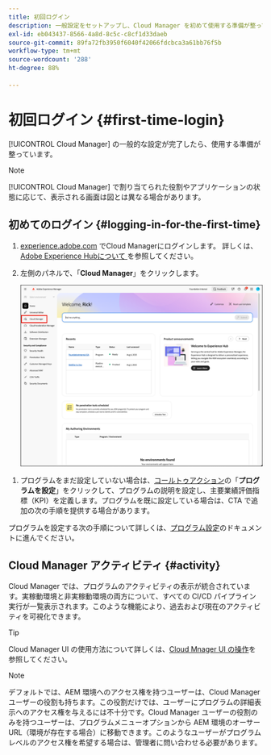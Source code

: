```yaml
---
title: 初回ログイン
description: 一般設定をセットアップし、Cloud Manager を初めて使用する準備が整っている場合は、このページの手順に従ってください。
exl-id: eb043437-8566-4a8d-8c5c-c8cf1d33daeb
source-git-commit: 89fa72fb3950f6040f42066fdcbca3a61bb76f5b
workflow-type: tm+mt
source-wordcount: '288'
ht-degree: 88%

---
```



# 初回ログイン {#first-time-login}

[!UICONTROL Cloud Manager] の一般的な設定が完了したら、使用する準備が整っています。

>[!NOTE]
>
>[!UICONTROL Cloud Manager] で割り当てられた役割やアプリケーションの状態に応じて、表示される画面は図とは異なる場合があります。

## 初めてのログイン {#logging-in-for-the-first-time}

1. [experience.adobe.com](https://experience.adobe.com/experiencemanager) でCloud Managerにログインします。 詳しくは、[Adobe Experience Hubについて ](https://experienceleague.adobe.com/ja/docs/experience-manager-65/content/experience-hub/experience-hub) を参照してください。
1. 左側のパネルで、「**Cloud Manager**」をクリックします。

   ![Experience Managerの左側のパネルのCloud Manager](/help/getting-started/assets/cloud-manager-experiencemanager.png)

<!-- 
1. Log into Cloud Manager at [`my.cloudmanager.adobe.com`](https://my.cloudmanager.adobe.com/) and you see your list of programs.

   ![Cloud Manager console](/help/assets/cloud-manager-console.png)

1. Click your program's card to navigate to Cloud Manager's **Overview** page. 

1. Cloud Manager opens to the **Overview** page.

   ![Cloud Manager overview page](/help/assets/program-overview-page.png) -->


1. プログラムをまだ設定していない場合は、[コールトゥアクション](/help/getting-started/navigation.md#cta)の「**プログラムを設定**」をクリックして、プログラムの説明を設定し、主要業績評価指標（KPI）を定義します。プログラムを既に設定している場合は、CTA で追加の次の手順を提供する場合があります。

プログラムを設定する次の手順について詳しくは、[プログラム設定](/help/getting-started/program-setup.md)のドキュメントに進んでください。

## Cloud Manager アクティビティ {#activity}

Cloud Manager では、プログラムのアクティビティの表示が統合されています。実稼動環境と非実稼動環境の両方について、すべての CI/CD パイプライン実行が一覧表示されます。このような機能により、過去および現在のアクティビティを可視化できます。

>[!TIP]
>
>Cloud Manager UI の使用方法について詳しくは、[Cloud Mnager UI の操作](/help/getting-started/navigation.md)を参照してください。

>[!NOTE]
>
>デフォルトでは、AEM 環境へのアクセス権を持つユーザーは、Cloud Manager ユーザーの役割も持ちます。この役割だけでは、ユーザーにプログラムの詳細表示へのアクセス権を与えるには不十分です。Cloud Manager ユーザーの役割のみを持つユーザーは、プログラムメニューオプションから AEM 環境のオーサー URL（環境が存在する場合）に移動できます。このようなユーザーがプログラムレベルのアクセス権を希望する場合は、管理者に問い合わせる必要があります。
